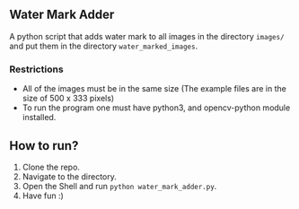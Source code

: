 ## Water Mark Adder

A python script that adds water mark to all images in the directory `images/` and put them in the directory `water_marked_images`.

### Restrictions

* All of the images must be in the same size (The example files are in the size of 500 x 333 pixels)
* To run the program one must have python3, and opencv-python module installed.

## How to run?

1. Clone the repo.
2. Navigate to the directory.
3. Open the Shell and run `python water_mark_adder.py`.
4. Have fun :)